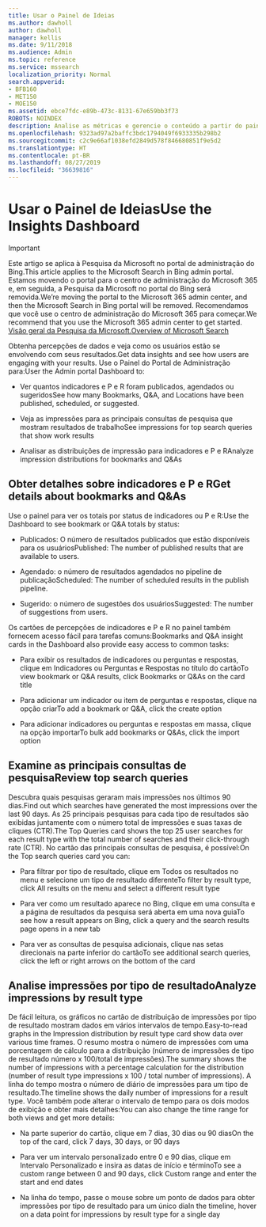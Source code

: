 ```yaml
---
title: Usar o Painel de Ideias
ms.author: dawholl
author: dawholl
manager: kellis
ms.date: 9/11/2018
ms.audience: Admin
ms.topic: reference
ms.service: mssearch
localization_priority: Normal
search.appverid:
- BFB160
- MET150
- MOE150
ms.assetid: ebce7fdc-e89b-473c-8131-67e659bb3f73
ROBOTS: NOINDEX
description: Analise as métricas e gerencie o conteúdo a partir do painel de controle fácil de usar no portal de administração da Pesquisa da Microsoft
ms.openlocfilehash: 9323ad97a2baffc3bdc1794049f6933335b298b2
ms.sourcegitcommit: c2c9e66af1038efd2849d578f846680851f9e5d2
ms.translationtype: HT
ms.contentlocale: pt-BR
ms.lasthandoff: 08/27/2019
ms.locfileid: "36639816"
---
```

# <a name="use-the-insights-dashboard"></a><span data-ttu-id="1d320-103">Usar o Painel de Ideias</span><span class="sxs-lookup"><span data-stu-id="1d320-103">Use the Insights Dashboard</span></span>

> [!IMPORTANT]
> <span data-ttu-id="1d320-104">Este artigo se aplica à Pesquisa da Microsoft no portal de administração do Bing.</span><span class="sxs-lookup"><span data-stu-id="1d320-104">This article applies to the Microsoft Search in Bing admin portal.</span></span> <span data-ttu-id="1d320-105">Estamos movendo o portal para o centro de administração do Microsoft 365 e, em seguida, a Pesquisa da Microsoft no portal do Bing será removida.</span><span class="sxs-lookup"><span data-stu-id="1d320-105">We’re moving the portal to the Microsoft 365 admin center, and then the Microsoft Search in Bing portal will be removed.</span></span> <span data-ttu-id="1d320-106">Recomendamos que você use o centro de administração do Microsoft 365 para começar.</span><span class="sxs-lookup"><span data-stu-id="1d320-106">We recommend that you use the Microsoft 365 admin center to get started.</span></span> [<span data-ttu-id="1d320-107">Visão geral da Pesquisa da Microsoft.</span><span class="sxs-lookup"><span data-stu-id="1d320-107">Overview of Microsoft Search</span></span>](overview-microsoft-search.md)
    
<span data-ttu-id="1d320-108">Obtenha percepções de dados e veja como os usuários estão se envolvendo com seus resultados.</span><span class="sxs-lookup"><span data-stu-id="1d320-108">Get data insights and see how users are engaging with your results.</span></span> <span data-ttu-id="1d320-109">Use o Painel do Portal de Administração para:</span><span class="sxs-lookup"><span data-stu-id="1d320-109">User the Admin portal Dashboard to:</span></span>
  
- <span data-ttu-id="1d320-110">Ver quantos indicadores e P e R foram publicados, agendados ou sugeridos</span><span class="sxs-lookup"><span data-stu-id="1d320-110">See how many Bookmarks, Q&A, and Locations have been published, scheduled, or suggested.</span></span>
    
- <span data-ttu-id="1d320-111">Veja as impressões para as principais consultas de pesquisa que mostram resultados de trabalho</span><span class="sxs-lookup"><span data-stu-id="1d320-111">See impressions for top search queries that show work results</span></span>
    
- <span data-ttu-id="1d320-112">Analisar as distribuições de impressão para indicadores e P e R</span><span class="sxs-lookup"><span data-stu-id="1d320-112">Analyze impression distributions for bookmarks and Q&As</span></span>
    
## <a name="get-details-about-bookmarks-and-qas"></a><span data-ttu-id="1d320-113">Obter detalhes sobre indicadores e P e R</span><span class="sxs-lookup"><span data-stu-id="1d320-113">Get details about bookmarks and Q&As</span></span>

<span data-ttu-id="1d320-114">Use o painel para ver os totais por status de indicadores ou P e R:</span><span class="sxs-lookup"><span data-stu-id="1d320-114">Use the Dashboard to see bookmark or Q&A totals by status:</span></span>
  
- <span data-ttu-id="1d320-115">Publicados: O número de resultados publicados que estão disponíveis para os usuários</span><span class="sxs-lookup"><span data-stu-id="1d320-115">Published: The number of published results that are available to users.</span></span>
    
- <span data-ttu-id="1d320-116">Agendado: o número de resultados agendados no pipeline de publicação</span><span class="sxs-lookup"><span data-stu-id="1d320-116">Scheduled: The number of scheduled results in the publish pipeline.</span></span>
    
- <span data-ttu-id="1d320-117">Sugerido: o número de sugestões dos usuários</span><span class="sxs-lookup"><span data-stu-id="1d320-117">Suggested: The number of suggestions from users.</span></span>
    
<span data-ttu-id="1d320-118">Os cartões de percepções de indicadores e P e R no painel também fornecem acesso fácil para tarefas comuns:</span><span class="sxs-lookup"><span data-stu-id="1d320-118">Bookmarks and Q&A insight cards in the Dashboard also provide easy access to common tasks:</span></span>
  
- <span data-ttu-id="1d320-119">Para exibir os resultados de indicadores ou perguntas e respostas, clique em Indicadores ou Perguntas e Respostas no título do cartão</span><span class="sxs-lookup"><span data-stu-id="1d320-119">To view bookmark or Q&A results, click Bookmarks or Q&As on the card title</span></span>
    
- <span data-ttu-id="1d320-120">Para adicionar um indicador ou item de perguntas e respostas, clique na opção criar</span><span class="sxs-lookup"><span data-stu-id="1d320-120">To add a bookmark or Q&A, click the create option</span></span>
    
- <span data-ttu-id="1d320-121">Para adicionar indicadores ou perguntas e respostas em massa, clique na opção importar</span><span class="sxs-lookup"><span data-stu-id="1d320-121">To bulk add bookmarks or Q&As, click the import option</span></span>
    
## <a name="review-top-search-queries"></a><span data-ttu-id="1d320-122">Examine as principais consultas de pesquisa</span><span class="sxs-lookup"><span data-stu-id="1d320-122">Review top search queries</span></span>

<span data-ttu-id="1d320-123">Descubra quais pesquisas geraram mais impressões nos últimos 90 dias.</span><span class="sxs-lookup"><span data-stu-id="1d320-123">Find out which searches have generated the most impressions over the last 90 days.</span></span> <span data-ttu-id="1d320-124">As 25 principais pesquisas para cada tipo de resultados são exibidas juntamente com o número total de impressões e suas taxas de cliques (CTR).</span><span class="sxs-lookup"><span data-stu-id="1d320-124">The Top Queries card shows the top 25 user searches for each result type with the total number of searches and their click-through rate (CTR).</span></span> <span data-ttu-id="1d320-125">No cartão das principais consultas de pesquisa, é possível:</span><span class="sxs-lookup"><span data-stu-id="1d320-125">On the Top search queries card you can:</span></span>
  
- <span data-ttu-id="1d320-126">Para filtrar por tipo de resultado, clique em Todos os resultados no menu e selecione um tipo de resultado diferente</span><span class="sxs-lookup"><span data-stu-id="1d320-126">To filter by result type, click All results on the menu and select a different result type</span></span>
    
- <span data-ttu-id="1d320-127">Para ver como um resultado aparece no Bing, clique em uma consulta e a página de resultados da pesquisa será aberta em uma nova guia</span><span class="sxs-lookup"><span data-stu-id="1d320-127">To see how a result appears on Bing, click a query and the search results page opens in a new tab</span></span>
    
- <span data-ttu-id="1d320-128">Para ver as consultas de pesquisa adicionais, clique nas setas direcionais na parte inferior do cartão</span><span class="sxs-lookup"><span data-stu-id="1d320-128">To see additional search queries, click the left or right arrows on the bottom of the card</span></span>
    
## <a name="analyze-impressions-by-result-type"></a><span data-ttu-id="1d320-129">Analise impressões por tipo de resultado</span><span class="sxs-lookup"><span data-stu-id="1d320-129">Analyze impressions by result type</span></span>

<span data-ttu-id="1d320-130">De fácil leitura, os gráficos no cartão de distribuição de impressões por tipo de resultado mostram dados em vários intervalos de tempo.</span><span class="sxs-lookup"><span data-stu-id="1d320-130">Easy-to-read graphs in the Impression distribution by result type card show data over various time frames.</span></span> <span data-ttu-id="1d320-131">O resumo mostra o número de impressões com uma porcentagem de cálculo para a distribuição (número de impressões de tipo de resultado número x 100/total de impressões).</span><span class="sxs-lookup"><span data-stu-id="1d320-131">The summary shows the number of impressions with a percentage calculation for the distribution (number of result type impressions x 100 / total number of impressions).</span></span> <span data-ttu-id="1d320-132">A linha do tempo mostra o número de diário de impressões para um tipo de resultado.</span><span class="sxs-lookup"><span data-stu-id="1d320-132">The timeline shows the daily number of impressions for a result type.</span></span> <span data-ttu-id="1d320-133">Você também pode alterar o intervalo de tempo para os dois modos de exibição e obter mais detalhes:</span><span class="sxs-lookup"><span data-stu-id="1d320-133">You can also change the time range for both views and get more details:</span></span>
  
- <span data-ttu-id="1d320-134">Na parte superior do cartão, clique em 7 dias, 30 dias ou 90 dias</span><span class="sxs-lookup"><span data-stu-id="1d320-134">On the top of the card, click 7 days, 30 days, or 90 days</span></span>
    
- <span data-ttu-id="1d320-135">Para ver um intervalo personalizado entre 0 e 90 dias, clique em Intervalo Personalizado e insira as datas de início e término</span><span class="sxs-lookup"><span data-stu-id="1d320-135">To see a custom range between 0 and 90 days, click Custom range and enter the start and end dates</span></span>
    
- <span data-ttu-id="1d320-136">Na linha do tempo, passe o mouse sobre um ponto de dados para obter impressões por tipo de resultado para um único dia</span><span class="sxs-lookup"><span data-stu-id="1d320-136">In the timeline, hover on a data point for impressions by result type for a single day</span></span>

  

